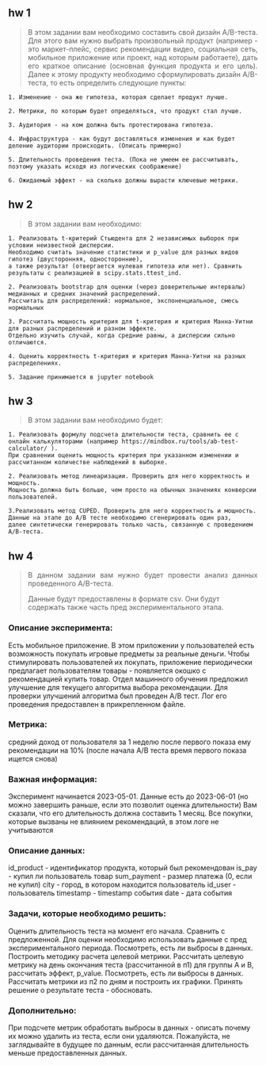 ## hw 1
<blockquote>
  <p align="justify">В этом задании вам необходимо составить свой дизайн A/B-теста. Для этого вам нужно выбрать произвольный продукт (например - это маркет-плейс, сервис рекомендации видео, социальная сеть, мобильное приложение или проект, над которым работаете), дать его краткое описание (основная функция продукта и его цель). Далее к этому продукту необходимо сформулировать дизайн A/B-теста, то есть определить следующие пункты:</p>
</blockquote>
    
    1. Изменение - она же гипотеза, которая сделает продукт лучше.
    
    2. Метрики, по которым будет определяться, что продукт стал лучше.
    
    3. Аудитория - на ком должна быть протестирована гипотеза.
    
    4. Инфраструктура - как будут доставляться изменения и как будет деление аудитории происходить. (Описать примерно)
    
    5. Длительность проведения теста. (Пока не умеем ее рассчитывать, поэтому указать исходя из логических соображение)
    
    6. Ожидаемый эффект - на сколько должны вырасти ключевые метрики.

## hw 2
<blockquote>
  <p align="justify">В этом задании вам необходимо:</p>
</blockquote>
    
    1. Реализовать t-критерий Стьюдента для 2 независимых выборок при условии неизвестной дисперсии. 
    Необходимо считать значение статистики и p_value для разных видов гипотез (двусторонняя, односторонние), 
    а также результат (отвергается нулевая гипотеза или нет). Сравнить результаты с реализацией в scipy.stats.ttest_ind.
    
    2. Реализовать bootstrap для оценки (через доверительные интервалы) медианных и средних значений распределений. 
    Рассчитать для распределений: нормальное, экспоненциальное, смесь нормальных
    
    3. Рассчитать мощность критерия для t-критерия и критерия Манна-Уитни для разных распределений и разном эффекте. 
    Отдельно изучить случай, когда средние равны, а дисперсии сильно отличаются.
    
    4. Оценить корректность t-критерия и критерия Манна-Уитни на разных распределениях.
    
    5. Задание принимается в jupyter notebook

## hw 3
<blockquote>
  <p align="justify">В этом задании вам необходимо будет:</p>
</blockquote>

    1. Реализовать формулу подсчета длительности теста, сравнить ее с онлайн калькуляторами (например https://mindbox.ru/tools/ab-test-calculator/ ). 
    При сравнении оценить мощность критерия при указанном изменении и рассчитанном количестве наблюдений в выборке. 
    
    2. Реализовать метод линеаризации. Проверить для него корректность и мощность. 
    Мощность должна быть больше, чем просто на обычных значениях конверсии пользователей.
    
    3.Реализовать метод CUPED. Проверить для него корректность и мощность. 
    Данные на этапе до A/B тесте необходимо сгенерировать один раз, 
    далее синтетически генерировать только часть, связанную с проведением A/B-теста.

## hw 4
<blockquote>
  <p align="justify">
В данном задании вам нужно будет провести анализ данных проведенного A/B-теста.

Данные будут предоставлены в формате csv. Они будут содержать также часть пред экспериментального этапа.</p>
</blockquote>

### Описание эксперимента:
Есть мобильное приложение. В этом приложении у пользователей есть возможность покупать игровые предметы за реальные деньги. Чтобы стимулировать пользователей их покупать, приложение периодически предлагает пользователям товары - появляется окошко с рекомендацией купить товар. Отдел машинного обучения предложил улучшение для текущего алгоритма выбора рекомендации. Для проверки улучшений алгоритма был проведен A/B тест. Лог его проведения предоставлен в прикрепленном файле. 

### Метрика: 
средний доход от пользователя за 1 неделю после первого показа ему рекомендации на 10% (после начала A/B теста время первого показа ищется снова)

### Важная информация:
Эксперимент начинается 2023-05-01. Данные есть до 2023-06-01 (но можно завершить раньше, если это позволит оценка длительности)
Вам сказали, что его длительность должна составить 1 месяц.
Все покупки, которые вызваны не влиянием рекомендаций, в этом логе не учитываются

### Описание данных:
id_product -  идентификатор продукта, который был рекомендован
is_pay - купил ли пользователь товар
sum_payment - размер платежа (0, если не купил)
city - город, в котором находится пользователь
id_user - пользователь
timestamp - timestamp события
date - дата события

### Задачи, которые необходимо решить:
Оценить длительность теста на момент его начала. Сравнить с предложенной. Для оценки необходимо использовать данные с пред экспериментального периода. Посмотреть, есть ли выбросы в данных.
Построить методику расчета целевой метрики. Рассчитать целевую метрику на день окончания теста (рассчитанной в п1) для группы A и B, рассчитать эффект, p_value. Посмотреть, есть ли выбросы в данных.
Рассчитать метрики из п2 по дням и построить их графики.
Принять решение о результате теста - обосновать.

### Дополнительно:
При подсчете метрик обработать выбросы в данных - описать почему их можно удалить из теста, если они удаляются. Пожалуйста, не заглядывайте в будущее по данным, если рассчитанная длительность меньше предоставленных данных.
